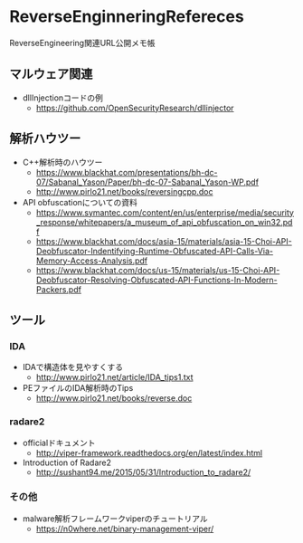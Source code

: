# ReverseEnginneringRefereces

ReverseEngineering関連URL公開メモ帳

## マルウェア関連
* dllInjectionコードの例
    * https://github.com/OpenSecurityResearch/dllinjector

## 解析ハウツー
* C++解析時のハウツー
    * https://www.blackhat.com/presentations/bh-dc-07/Sabanal_Yason/Paper/bh-dc-07-Sabanal_Yason-WP.pdf
    * http://www.pirlo21.net/books/reversingcpp.doc
* API obfuscationについての資料
    * https://www.symantec.com/content/en/us/enterprise/media/security_response/whitepapers/a_museum_of_api_obfuscation_on_win32.pdf
    * https://www.blackhat.com/docs/asia-15/materials/asia-15-Choi-API-Deobfuscator-Indentifying-Runtime-Obfuscated-API-Calls-Via-Memory-Access-Analysis.pdf
    * https://www.blackhat.com/docs/us-15/materials/us-15-Choi-API-Deobfuscator-Resolving-Obfuscated-API-Functions-In-Modern-Packers.pdf

## ツール
### IDA
* IDAで構造体を見やすくする
    * http://www.pirlo21.net/article/IDA_tips1.txt 
* PEファイルのIDA解析時のTips
    * http://www.pirlo21.net/books/reverse.doc

### radare2
* officialドキュメント
    * http://viper-framework.readthedocs.org/en/latest/index.html 
* Introduction of Radare2
    * http://sushant94.me/2015/05/31/Introduction_to_radare2/

### その他
* malware解析フレームワークviperのチュートリアル
    * https://n0where.net/binary-management-viper/
